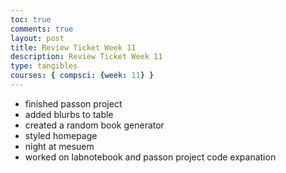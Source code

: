 ```yaml
---
toc: true
comments: true
layout: post
title: Review Ticket Week 11
description: Review Ticket Week 11
type: tangibles
courses: { compsci: {week: 11} }
---
```


- finished passon project
- added blurbs to table
- created a random book generator
- styled homepage
- night at mesuem
- worked on labnotebook and passon project code expanation